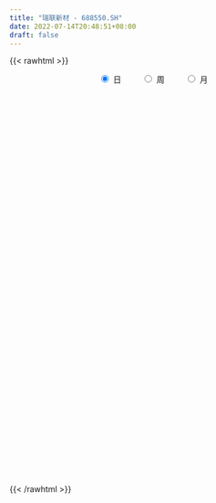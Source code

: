 ```yaml
---
title: "瑞联新材 - 688550.SH"
date: 2022-07-14T20:48:51+08:00
draft: false
---
```

{{< rawhtml >}}
    <div style="text-align: center">
        <label style="padding: 1rem;"><input style="margin-right: .5rem" type="radio" name="period" value="D" checked onclick="period_change(this)">日</label>
        <label style="padding: 1rem;"><input style="margin-right: .5rem" type="radio" name="period" value="W" onclick="period_change(this)">周</label>
        <label style="padding: 1rem;"><input style="margin-right: .5rem" type="radio" name="period" value="M" onclick="period_change(this)">月</label>
    </div>
    <div id="chart" style="height: 700px;"></div> 
    <script type="text/javascript">
        const D_v = [108057.51,50255.78,24391.56,30708.98,19452.25,22071.36,15735.03,14818.69,9939.59,9098.5,10923.5,24779.65,9814.49,6242.25,11461.32,10990.11,6797.11,11215.39,9552.62,3614.33,6807.47,8240.42,12735.91,5585.38,5840.16,7114.27,3328.12,3470.79,1872.02,2681.51,2458.71,4445.39,2530.49,4091.75,7533.43,5231.47,7846.38,4502.93,4343.05,4107.37,2983.79,3007.06,6558.44,6768.43,5760.63,3840.18,3046.88,3653.72,5964.51,6150.55,6057.78,5654.6,4859.02,4065.28,4843.05,4746.22,2718.33,2398.55,2581.56,7589.91,5926.86,4091.08,3096.08,3687.72,4083.74,4073.56,5812.36,4477.65,3275.69,3692.15,4599.83,3217.95,2741.78,3726.73,5854.88,6590.4,3697.38,4318.69,3114.08,2268.03,3377.35,4060.25,5768.17,6240.23,5451.01,7294.29,3810.39,12209.72,5473.17,4358.57,3832.26,4944.88,2248.13,2257.33,3908.3,2875.55,3564.58,2769.3,5157.32,4887.97,4310.43,2839.7,2487.66,2655.43,2967.11,2883.84,2576.56,3347.99,5432.78,3712.74,3400.78,5990.83,2460.44,3184.02,2318.05,5524.7,3211.59,6640.47,2804.61,2266.36,2286.78,2897.58,2749.52,2181.57,1786.69,2318.08,1655.61,1894.64,3264.15,3416.44,4323.78,2950.63,3273.98,2371.4,1387.84,2358.15,3013.45,2059.93,1479.09,1763.88,5083.52,2000.85,2732.73,3333.01,2794.59,7012.29,2604.53,1652.84,2553.11,2127.23,3682.1,2506.21,1688.81,1537.99,2268.17,6766.6,3574.68,2000.48,2183.12,4610.14,2126.82,2018.26,1529.56,1257.18,902.28,1997.11,2531.81,2035.57,2271.4,6243.31,5123.53,2518.37,2124.14,3035.04,3554.55,4840.69,8118.2,16548.7,15066.43,9898.42,7662.78,4586.48,3040.56,4322.1,3158.7,4127.17,4955.09,2109.51,4696.21,3156.67,7656.66,5134.75,4736.64,5279.4,3580.62,2623.8,5355.87,3706.24,6127.33,6786.15,4760.18,5274.93,5267.89,5198.57,9112.77,6372.3,6110.25,4271.45,2906.28,4832.75,3315.14,2541.04,2774.08,2723.72,5287.74,4377.38,4272.68,7504.75,5696.56,6401.89,5195.42,4583.18,2908.68,7025.74,8112.11,5489.27,4764.49,3835.11,4452.73,8722.96,22164.69,27125.76,9712.57,5422.05,6793.2,3210.51,4554.67,6443.33,5426.23,6861.56,4642.0,4488.93,11336.38,9134.8,9783.42,7532.9,7570.03,14530.25,22867.23,17387.65,66468.75,60803.42,51103.44,28109.27,23102.14,11587.42,7258.79,11703.09,6936.22,10684.66,4096.05,5582.92,4085.83,4543.02,4437.46,6104.37,5374.59,4312.56,6681.41,5119.65,6296.18,6811.75,9069.07,6599.55,20160.61,10908.78,7301.66,6268.13,9251.57,6747.3,6549.96,3814.35,5635.45,4777.14,67521.48,36497.5,20363.32,51998.19,43452.4,35012.87,16304.22,23121.88,13806.32,14996.89,14019.43,14894.13,8709.71,10161.79,13528.16,25737.02,26742.13,14572.69,18514.42,12796.87,14725.03,12473.78,7499.91,10224.17,7772.22,7547.9,10646.05,9097.68,5591.95,6982.27,8136.81,3643.94,10830.41,18255.47,12972.86,13686.7,10396.82,12356.68,15995.51,11773.62,10015.99,10138.17,7529.16,13081.94,8800.98,14867.98,8140.89,9632.64,25933.73,33338.68,24831.99,17569.08,28192.44,17416.03,14099.93,14000.53,10415.47,9948.85,7254.26,9365.73,8820.6,6592.05,5572.52,5465.83,5351.28,4240.33,4175.04,3511.58,4522.78,4276.94,10126.88,11471.59,12402.13,14463.71,6876.3,6895.92,4834.11,4673.59,7690.04,6305.43,5259.11,10958.72,5007.34,5764.33,5878.25,5093.68,7440.77,9437.56,7655.57,46913.93,49929.31,28249.33,18602.56,35065.93,22542.88,19400.66,13415.15,9993.24,8771.17,10470.1,12100.61,5736.99,6379.67,6292.02,5499.05,5571.52,8431.23,6418.77,5513.11,15150.82,14600.5,10998.79,9303.33,9880.34,8256.7,4972.22,10332.95,8492.43,5567.33,9068.69,8573.38,11369.58,22884.19,22157.8,10273.1,7761.51,8245.91,6076.85,6323.65,9559.53,11534.8,9248.14,10880.66,8091.11,14883.81,10934.48,11752.96,17201.32,21799.6,16121.89,19395.4,16049.76,11921.42,18776.61,15046.76,12271.76,14087.32,15705.12,18933.14,18723.75,10838.59,13879.64,19484.09,14637.1,13995.87,13882.09,11498.6,9887.71,9027.96,7773.61,8063.24,5948.41,7954.86,9497.05,9665.28,6155.92,9493.76]
const D_histogram = [0.0,-0.7511339031,-1.2178566603,-2.0055696277,-2.7016343671,-3.4762987963,-3.702863702,-3.3275340767,-2.8799629727,-2.3631674033,-1.6300445466,-0.7488231763,-0.0783646028,0.4294912317,0.7395443799,1.1099815611,1.0732063716,1.238890945,1.1338673674,1.023549051,0.6944677011,0.8782856542,1.1300721763,1.2887081443,1.2896375873,1.0362073514,0.8384894262,0.5514037708,0.425037068,0.306144118,0.2204447311,0.0893410615,0.0474906469,0.2078959907,0.3828041599,0.3365900157,0.0028264676,-0.2524467121,-0.1995066015,-0.1324797926,0.023127541,0.1073446709,0.392321585,0.6149900091,0.6247098326,0.5717763663,0.5097626461,0.4549956112,0.4512769742,0.606994374,0.6597292451,0.5900417192,0.4791157026,0.379612131,0.2380120179,-0.0009505075,-0.1422664795,-0.2229435092,-0.2155653267,-0.0303613881,0.0786095106,0.0228646801,0.0065100283,-0.0934413275,-0.2275733582,-0.3781317718,-0.5806475188,-0.6665815154,-0.6466168344,-0.7028012917,-0.7140990693,-0.7492879355,-0.7129358728,-0.7590212032,-0.8928359905,-1.1689528282,-1.2203709165,-1.2722559154,-1.1643751923,-0.9810558548,-0.6238098391,-0.29228009,-0.1307899478,-0.1344607747,-0.2634885855,-0.0827318774,-0.0412889693,0.5993489407,0.9264702802,1.046121949,1.2070447979,1.3016002489,1.2483553351,1.1222014239,0.9186671463,0.6956297815,0.3983608056,0.1630522458,-0.0910183447,-0.2897155254,-0.38583165,-0.3332382751,-0.2781407337,-0.3188163136,-0.4281488819,-0.4972258921,-0.5452515619,-0.4876157831,-0.4122503376,-0.1877464228,0.1482497666,0.5348994337,0.756949362,0.9435143311,0.9823120696,1.1284359654,1.1963043802,0.9982410908,0.8324193876,0.6476527635,0.5255918406,0.40463833,0.2030052315,-0.0180291903,-0.0902625706,-0.1635172233,-0.1949085727,-0.1201134423,0.0794933288,0.2401092217,0.3902937385,0.5200721787,0.5154764939,0.448698108,0.3620153619,0.3138009662,0.2717265739,0.1865854817,0.1027396991,0.0493940271,0.1365499774,0.1894650373,0.2560034447,0.2957385102,0.3465492132,0.1085635742,-0.1124964533,-0.2121857223,-0.3468789857,-0.3731307092,-0.241756578,-0.1844855541,-0.1762426842,-0.1725948812,-0.1084455353,0.0198654857,-0.0008982703,-0.014453135,-0.0227460963,-0.1516988693,-0.2234524071,-0.3080525011,-0.3113282607,-0.3240151596,-0.2978012024,-0.2140770104,-0.1282018549,-0.1007094043,-0.0612439869,0.1190900465,0.3173661803,0.3575029646,0.3728215833,0.426453261,0.5130789203,0.6178649803,0.7335140964,1.2821977348,1.7272747001,1.6500134775,1.3088297316,1.0826082707,0.8618913425,0.5138316097,0.2491730644,0.1349721829,-0.1702543268,-0.4371482636,-0.6426925337,-0.7145812615,-0.4547929612,-0.2817719662,-0.2736711305,-0.1881359743,-0.2093694437,-0.2372208796,-0.0712994082,-0.0228419706,-0.0715567005,-0.0814574145,-0.0082515115,-0.0705696304,-0.2207856858,-0.1879730861,-0.0276934472,0.1677649895,0.2463706862,0.1481358013,0.0472572848,-0.1668840241,-0.3740398828,-0.5012877679,-0.6044611644,-0.5479127748,-0.3687187078,-0.404556398,-0.5551403219,-0.4347194451,-0.6111615665,-0.3829267516,-0.2108066182,-0.0421953027,0.0082603663,0.1715330302,0.3608293277,0.2985059218,0.1633836872,0.0742209965,-0.0741658642,0.1299040658,0.6542978818,0.1953839212,-0.2876212107,-0.540856161,-0.7963884107,-0.8913693832,-0.8187206509,-0.7929187138,-0.6269079893,-0.4575101927,-0.4272057165,-0.3200475886,0.009082425,-0.0402646079,0.1366084356,0.2861443455,0.4043111796,0.7541620154,1.1545025816,1.664979536,3.2350155952,3.6040782273,2.6644224293,1.8462255319,0.8314098329,0.0343928365,-0.504637513,-0.6840811652,-0.900316551,-1.2583274268,-1.4799865812,-1.6994693925,-1.6169440707,-1.3559774993,-1.2637058794,-1.2886984261,-1.2565835511,-1.1581382321,-1.1865652366,-1.1090765777,-1.0184286142,-0.9545103733,-1.0061620079,-0.9031642206,-0.3300517755,-0.0525290821,0.1312325296,0.1709894756,0.0899334706,0.0533465096,0.0470664221,0.1008473392,0.2919706332,0.4008633796,1.1944312322,1.2004872041,1.3723197192,2.1362527055,2.580552457,2.3224508721,1.8378273911,1.6351298161,1.339706403,0.9730702871,0.6815477145,0.2861839927,-0.0182603772,-0.1871758522,-0.1680510357,0.132963833,0.465667496,0.3785342741,-0.0803587507,-0.457654163,-0.9455027557,-1.2949493067,-1.4406516265,-1.3386013115,-1.3113922074,-1.2669882321,-1.0038394444,-0.8971664614,-0.6968345802,-0.6994305661,-0.8428038174,-0.8684183437,-0.5935401023,-0.2773926833,-0.2295642936,0.0278180067,0.1840942431,0.0941650887,0.2583845906,0.3193458529,0.2695436491,0.035527095,-0.0522378184,-0.3639798668,-0.409647078,-0.2520309315,-0.1201930575,0.013100992,0.4434242931,1.0069947371,1.0912805073,1.2026588393,1.1686379554,0.9073100811,0.495358409,-0.091367085,-0.5262902943,-0.9403470594,-1.1285760756,-1.2987527285,-1.3525596592,-1.2560491136,-1.1013423001,-1.1155082861,-1.0356769932,-0.8796090987,-0.646834394,-0.4730741873,-0.3405046302,-0.1544103412,-0.2868720795,-0.1365974428,-0.0598207344,0.2975759765,0.4630018621,0.6272886612,0.7036002265,0.66109252,0.561425349,0.3296831168,0.0648462894,-0.3365480604,-0.4864659442,-0.4244850121,-0.3545015778,-0.5038102898,-0.354651605,-0.0228774535,0.1635094052,1.2295044402,1.7874763601,1.6822752037,1.5013242022,1.8092833805,1.8277792084,1.3725300685,1.0590890972,0.7496305752,0.4622873557,0.4242622329,-0.1271924235,-0.4090230849,-0.6637820041,-0.8605398605,-0.9193233288,-1.0332309,-1.1988900912,-1.0237233997,-0.814090595,-0.5224276655,-0.2234428793,0.0777306325,-0.1794156776,-0.329084313,-0.1660285644,-0.1674059737,0.2902022989,0.669419392,0.8376986231,1.0595937335,1.2008533693,1.2846210838,1.5024479279,1.289126727,1.1188631866,0.7598772642,0.4394512139,0.2381233124,0.0940134378,-0.1147449356,-0.3419697471,-0.3217418636,-0.1033464776,-0.0846631925,0.09523746,0.1616835792,0.2265571834,0.3752345672,0.4510030621,0.3203587413,-0.0037421349,-0.4410338726,-0.4607500958,-0.0858281659,-0.095662667,-0.1193687632,-0.2600209099,-2.316718968,-3.6041676843,-4.40396043,-4.7350931517,-4.549046039,-3.9858948422,-3.3861464022,-2.797392437,-2.4333847496,-2.0265828022,-1.6211516593,-1.1288390028,-0.7674025533,-0.4841349761,-0.1902177332,0.0169047045,0.1121427155,0.1320056056,0.2385761644,0.5069584837]
const D_fast = [0.0,-0.9389173789,-1.7101043011,-2.9992096754,-4.3706830066,-6.014422135,-7.1667029662,-7.62325686,-7.8956764991,-7.9696727805,-7.6440610605,-6.9500454843,-6.2991780615,-5.683949419,-5.1890101758,-4.5410776044,-4.3095512011,-3.8341438913,-3.6557006271,-3.5101316807,-3.6655961053,-3.2622067388,-2.7279021725,-2.2470891685,-1.9237503287,-1.9181287268,-1.9062242953,-2.0554590081,-2.0755664439,-2.1179233644,-2.1485115685,-2.2572799727,-2.2872577256,-2.0748783841,-1.8042691749,-1.7663358152,-2.0993927464,-2.4177776042,-2.414714144,-2.3808072832,-2.2194180643,-2.1083647667,-1.7253074564,-1.34889153,-1.1829942483,-1.0929836231,-1.0275566817,-0.9685748139,-0.8594742073,-0.552008214,-0.3343410317,-0.2565181277,-0.2476652187,-0.2522657575,-0.3343628662,-0.5735630184,-0.7504456103,-0.8868585173,-0.9333716665,-0.7557580749,-0.6271347985,-0.677163459,-0.6918906037,-0.8152022914,-1.0062276616,-1.2513190182,-1.5989966449,-1.8515760204,-1.9932655479,-2.2251503282,-2.4149728731,-2.6374837231,-2.7793656287,-3.0152062598,-3.3722300448,-3.9405850895,-4.2970959069,-4.6670448847,-4.8502579597,-4.9122025859,-4.7109090299,-4.4524493034,-4.3236566481,-4.3609426686,-4.5558426258,-4.3957688871,-4.3646482213,-3.5741730761,-3.0154341666,-2.6342520105,-2.1715679622,-1.7516124489,-1.4927685289,-1.3383720841,-1.3122395751,-1.3613694946,-1.5590482691,-1.7535937675,-2.0304189441,-2.3015450061,-2.4941190433,-2.5248352372,-2.5392728792,-2.6596525375,-2.8760223263,-3.0694058095,-3.2537443698,-3.3180125367,-3.3457096757,-3.1681423665,-2.7950837356,-2.27470921,-1.8634219412,-1.4409783894,-1.1566026335,-0.7283697463,-0.3614252364,-0.3099282531,-0.2676451094,-0.2904985426,-0.2811615054,-0.3009554335,-0.4518372241,-0.6773789435,-0.7721779665,-0.886311925,-0.9664304176,-0.9216636478,-0.7021835444,-0.4815403461,-0.2337823947,0.0260140902,0.1502875289,0.19568367,0.1995047644,0.2297406102,0.2555978614,0.2171031396,0.1589422818,0.1179451166,0.2392385613,0.3395198805,0.4700591491,0.5837288421,0.7211768484,0.510332103,0.2611479622,0.1084122626,-0.1130007472,-0.2325351481,-0.1616001614,-0.150450526,-0.1862683271,-0.2257692445,-0.1887312823,-0.05545389,-0.0764422135,-0.0936103619,-0.1075898473,-0.2744673376,-0.4020839772,-0.5636971964,-0.6448050213,-0.73849571,-0.7867320535,-0.756527114,-0.7027024222,-0.7003873227,-0.676232902,-0.4661263571,-0.1885086781,-0.0589961527,0.0495278618,0.2097728548,0.4246682441,0.6839205492,0.9829481894,1.8521812615,2.7290769019,3.0643190486,3.0503427356,3.0947733424,3.0895292499,2.8699274195,2.6675621402,2.5871043044,2.2393142131,1.8631332103,1.4969158069,1.2463817637,1.3924718237,1.4950498271,1.4347328802,1.4732340428,1.3996582125,1.3125015567,1.4605981761,1.5033451209,1.4367412159,1.4064761483,1.4776191734,1.3976586469,1.1922461701,1.1780654983,1.3314217754,1.5688214594,1.7090198277,1.6478188932,1.5587546978,1.3028923829,1.0022265535,0.7496567265,0.4953680389,0.4149382347,0.5019526248,0.364975835,0.0756068307,0.0873478463,-0.2418846668,-0.1093815399,0.010036939,0.1680994288,0.2206201895,0.4267761109,0.7062797404,0.7185828148,0.6243065021,0.5536990605,0.3867707337,0.6233166802,1.3112849666,0.9012169864,0.3463065518,-0.0421424388,-0.4967717911,-0.8145951094,-0.9466265399,-1.1190542813,-1.1097705541,-1.0547503057,-1.1312472585,-1.1041010278,-0.7727004079,-0.8321135929,-0.6210884404,-0.4000164441,-0.1807718152,0.3576195244,1.0465857361,1.9733075745,4.3520975325,5.6221797214,5.3486295308,4.9919890163,4.1850257755,3.3966069883,2.7314172605,2.3809533169,1.9396387935,1.2670460609,0.6753902612,0.0310401018,-0.2906705941,-0.3686983975,-0.5923532475,-0.9395204006,-1.2215514135,-1.4126406525,-1.7377089662,-1.9374894517,-2.1014486417,-2.2761579941,-2.5793501306,-2.7021433985,-2.2115438973,-1.9471534745,-1.7305837304,-1.6480794154,-1.7066520528,-1.7299023863,-1.7244158683,-1.6454231164,-1.3813071641,-1.1721985729,-0.0800229122,0.2261548608,0.7410673056,2.0390634683,3.128501334,3.4510124672,3.425845834,3.631930713,3.6714339007,3.5480653565,3.4269297125,3.103111989,2.7941025248,2.5783930867,2.5555051443,2.8897609712,3.3388815082,3.3463818549,2.8673991423,2.3756901893,1.6514659077,0.97828203,0.4724168035,0.2398167907,-0.0608221571,-0.3331652397,-0.3209763132,-0.4385949455,-0.4124717093,-0.5899253367,-0.9439995424,-1.1867186546,-1.0602254388,-0.8134261906,-0.8229888743,-0.5586520724,-0.3563522752,-0.4227401574,-0.1939245078,-0.0531267823,-0.0355430739,-0.2606778542,-0.3615022222,-0.7642392373,-0.9123182179,-0.8177098043,-0.7159201947,-0.5793508972,-0.0381715228,0.7771476055,1.1342535025,1.5462965443,1.8044351493,1.7699347953,1.4818227254,0.8722554601,0.3057596772,-0.3433838527,-0.8137568878,-1.3086217228,-1.7005685683,-1.9180703011,-2.0386990627,-2.3317421202,-2.5108300756,-2.5746644557,-2.5035983495,-2.4481066896,-2.4006632901,-2.2531715864,-2.4573513446,-2.3412260685,-2.2794045438,-1.8476138388,-1.5664374877,-1.2453285232,-0.9931169013,-0.8703514778,-0.8296623115,-0.9789837646,-1.2276090196,-1.7131403845,-1.9846747543,-2.0288150753,-2.0474570354,-2.3227183199,-2.2622225363,-1.9361677482,-1.7089035382,-0.3355323932,0.6693086167,0.9846762613,1.1790563103,1.9393363338,2.4147769638,2.302660341,2.253991644,2.1319407658,1.9601693853,2.0282098206,1.4449570584,1.0608706257,0.6401662056,0.228273384,-0.0603409165,-0.4325562127,-0.8979379266,-0.9787020852,-0.9725919292,-0.811535916,-0.5684118497,-0.2478056798,-0.5498059093,-0.7817456229,-0.6601970154,-0.7034259181,-0.1732670708,0.3733048703,0.7510087572,1.237802301,1.6792752791,2.0841982646,2.6776370906,2.7865975715,2.8960498277,2.7270332214,2.5164699746,2.3746729011,2.254066386,2.0166217787,1.7039045304,1.643696948,1.8362557146,1.8337732016,2.0374832191,2.1443502331,2.2658631332,2.5083491588,2.6968684192,2.6463137837,2.3212773737,1.7737271679,1.6388234207,1.9922883092,1.9585381413,1.9049898543,1.6993324802,-0.9365453199,-3.1250359573,-5.0258188105,-6.5407248201,-7.4919392172,-7.9252617309,-8.1720498915,-8.2826440356,-8.5269825356,-8.6268262887,-8.6266830606,-8.4165801548,-8.2469943436,-8.0847605104,-7.8383977008,-7.627049087,-7.5037753971,-7.4509111057,-7.2846965058,-6.8895745656]
const D_slow = [0.0,-0.1877834758,-0.4922476408,-0.9936400478,-1.6690486395,-2.5381233386,-3.4638392641,-4.2957227833,-5.0157135265,-5.6065053773,-6.0140165139,-6.201222308,-6.2208134587,-6.1134406508,-5.9285545558,-5.6510591655,-5.3827575726,-5.0730348364,-4.7895679945,-4.5336807318,-4.3600638065,-4.1404923929,-3.8579743488,-3.5357973128,-3.2133879159,-2.9543360781,-2.7447137216,-2.6068627789,-2.5006035119,-2.4240674824,-2.3689562996,-2.3466210342,-2.3347483725,-2.2827743748,-2.1870733348,-2.1029258309,-2.102219214,-2.1653308921,-2.2152075424,-2.2483274906,-2.2425456053,-2.2157094376,-2.1176290414,-1.9638815391,-1.8077040809,-1.6647599894,-1.5373193278,-1.423570425,-1.3107511815,-1.159002588,-0.9940702767,-0.8465598469,-0.7267809213,-0.6318778885,-0.572374884,-0.5726125109,-0.6081791308,-0.6639150081,-0.7178063398,-0.7253966868,-0.7057443091,-0.7000281391,-0.698400632,-0.7217609639,-0.7786543034,-0.8731872464,-1.0183491261,-1.184994505,-1.3466487135,-1.5223490365,-1.7008738038,-1.8881957877,-2.0664297559,-2.2561850567,-2.4793940543,-2.7716322613,-3.0767249905,-3.3947889693,-3.6858827674,-3.9311467311,-4.0870991908,-4.1601692133,-4.1928667003,-4.2264818939,-4.2923540403,-4.3130370097,-4.323359252,-4.1735220168,-3.9419044468,-3.6803739595,-3.37861276,-3.0532126978,-2.741123864,-2.460573508,-2.2309067215,-2.0569992761,-1.9574090747,-1.9166460133,-1.9394005994,-2.0118294808,-2.1082873933,-2.1915969621,-2.2611321455,-2.3408362239,-2.4478734444,-2.5721799174,-2.7084928079,-2.8303967537,-2.9334593381,-2.9803959438,-2.9433335021,-2.8096086437,-2.6203713032,-2.3844927204,-2.138914703,-1.8568057117,-1.5577296166,-1.3081693439,-1.100064497,-0.9381513061,-0.806753346,-0.7055937635,-0.6548424556,-0.6593497532,-0.6819153958,-0.7227947017,-0.7715218449,-0.8015502054,-0.7816768732,-0.7216495678,-0.6240761332,-0.4940580885,-0.365188965,-0.253014438,-0.1625105975,-0.084060356,-0.0161287125,0.0305176579,0.0562025827,0.0685510895,0.1026885838,0.1500548432,0.2140557043,0.2879903319,0.3746276352,0.4017685287,0.3736444154,0.3205979849,0.2338782384,0.1405955611,0.0801564166,0.0340350281,-0.0100256429,-0.0531743632,-0.0802857471,-0.0753193756,-0.0755439432,-0.0791572269,-0.084843751,-0.1227684683,-0.1786315701,-0.2556446954,-0.3334767605,-0.4144805504,-0.488930851,-0.5424501036,-0.5745005674,-0.5996779184,-0.6149889151,-0.5852164035,-0.5058748584,-0.4164991173,-0.3232937215,-0.2166804062,-0.0884106762,0.0660555689,0.249434093,0.5699835267,1.0018022017,1.4143055711,1.741513004,2.0121650717,2.2276379073,2.3560958098,2.4183890759,2.4521321216,2.4095685399,2.300281474,2.1396083405,1.9609630252,1.8472647849,1.7768217933,1.7084040107,1.6613700171,1.6090276562,1.5497224363,1.5318975842,1.5261870916,1.5082979165,1.4879335628,1.4858706849,1.4682282773,1.4130318559,1.3660385844,1.3591152226,1.4010564699,1.4626491415,1.4996830918,1.511497413,1.469776407,1.3762664363,1.2509444943,1.0998292032,0.9628510095,0.8706713326,0.7695322331,0.6307471526,0.5220672913,0.3692768997,0.2735452118,0.2208435572,0.2102947315,0.2123598231,0.2552430807,0.3454504126,0.4200768931,0.4609228149,0.479478064,0.4609365979,0.4934126144,0.6569870848,0.7058330651,0.6339277625,0.4987137222,0.2996166195,0.0767742737,-0.127905889,-0.3261355674,-0.4828625648,-0.597240113,-0.7040415421,-0.7840534392,-0.781782833,-0.7918489849,-0.757696876,-0.6861607896,-0.5850829948,-0.3965424909,-0.1079168455,0.3083280385,1.1170819373,2.0181014941,2.6842071014,3.1457634844,3.3536159426,3.3622141518,3.2360547735,3.0650344822,2.8399553445,2.5253734877,2.1553768424,1.7305094943,1.3262734766,0.9872791018,0.6713526319,0.3491780254,0.0350321376,-0.2545024204,-0.5511437295,-0.828412874,-1.0830200275,-1.3216476208,-1.5731881228,-1.7989791779,-1.8814921218,-1.8946243924,-1.86181626,-1.8190688911,-1.7965855234,-1.783248896,-1.7714822905,-1.7462704556,-1.6732777973,-1.5730619525,-1.2744541444,-0.9743323434,-0.6312524136,-0.0971892372,0.547948877,1.1285615951,1.5880184428,1.9968008969,2.3317274976,2.5749950694,2.745381998,2.8169279962,2.8123629019,2.7655689389,2.72355618,2.7567971382,2.8732140122,2.9678475807,2.9477578931,2.8333443523,2.5969686634,2.2732313367,1.9130684301,1.5784181022,1.2505700504,0.9338229923,0.6828631312,0.4585715159,0.2843628708,0.1095052293,-0.101195725,-0.3183003109,-0.4666853365,-0.5360335073,-0.5934245807,-0.586470079,-0.5404465183,-0.5169052461,-0.4523090985,-0.3724726352,-0.3050867229,-0.2962049492,-0.3092644038,-0.4002593705,-0.50267114,-0.5656788728,-0.5957271372,-0.5924518892,-0.4815958159,-0.2298471317,0.0429729952,0.343637705,0.6357971939,0.8626247141,0.9864643164,0.9636225451,0.8320499716,0.5969632067,0.3148191878,-0.0098689943,-0.3480089091,-0.6620211875,-0.9373567626,-1.2162338341,-1.4751530824,-1.6950553571,-1.8567639555,-1.9750325024,-2.0601586599,-2.0987612452,-2.1704792651,-2.2046286258,-2.2195838094,-2.1451898153,-2.0294393497,-1.8726171844,-1.6967171278,-1.5314439978,-1.3910876605,-1.3086668813,-1.292455309,-1.3765923241,-1.4982088101,-1.6043300632,-1.6929554576,-1.8189080301,-1.9075709313,-1.9132902947,-1.8724129434,-1.5650368334,-1.1181677433,-0.6975989424,-0.3222678919,0.1300529533,0.5869977554,0.9301302725,1.1949025468,1.3823101906,1.4978820295,1.6039475877,1.5721494819,1.4698937106,1.3039482096,1.0888132445,0.8589824123,0.6006746873,0.3009521645,0.0450213146,-0.1585013342,-0.2891082505,-0.3449689704,-0.3255363123,-0.3703902317,-0.4526613099,-0.494168451,-0.5360199444,-0.4634693697,-0.2961145217,-0.0866898659,0.1782085675,0.4784219098,0.7995771807,1.1751891627,1.4974708445,1.7771866411,1.9671559572,2.0770187606,2.1365495887,2.1600529482,2.1313667143,2.0458742775,1.9654388116,1.9396021922,1.9184363941,1.9422457591,1.9826666539,2.0393059498,2.1331145916,2.2458653571,2.3259550424,2.3250195087,2.2147610405,2.0995735166,2.0781164751,2.0542008083,2.0243586175,1.9593533901,1.3801736481,0.479131727,-0.6218583805,-1.8056316684,-2.9428931782,-3.9393668887,-4.7859034893,-5.4852515985,-6.0935977859,-6.6002434865,-7.0055314013,-7.287741152,-7.4795917903,-7.6006255343,-7.6481799676,-7.6439537915,-7.6159181126,-7.5829167112,-7.5232726701,-7.3965330492]
const D_data = [['2020-09-02', 147.0, 127.19, 126.6, 148.0],['2020-09-03', 119.83, 115.42, 114.45, 123.94],['2020-09-04', 115.0, 114.84, 113.9, 119.28],['2020-09-07', 114.84, 106.01, 105.81, 114.84],['2020-09-08', 106.33, 101.05, 101.0, 107.65],['2020-09-09', 99.96, 93.29, 93.29, 99.96],['2020-09-10', 95.5, 94.13, 94.01, 98.0],['2020-09-11', 94.05, 98.7, 92.5, 99.94],['2020-09-14', 98.02, 98.68, 97.75, 100.8],['2020-09-15', 99.48, 99.3, 96.85, 101.0],['2020-09-16', 98.45, 102.97, 98.11, 103.23],['2020-09-17', 102.0, 107.38, 102.0, 112.5],['2020-09-18', 106.5, 107.73, 106.5, 111.11],['2020-09-21', 107.9, 108.15, 107.01, 109.89],['2020-09-22', 107.28, 107.5, 103.21, 111.49],['2020-09-23', 108.24, 110.02, 107.22, 112.0],['2020-09-24', 109.68, 105.91, 105.75, 109.88],['2020-09-25', 107.21, 108.98, 105.0, 110.58],['2020-09-28', 108.9, 106.0, 104.5, 109.79],['2020-09-29', 107.24, 105.55, 105.55, 108.0],['2020-09-30', 105.64, 101.67, 101.38, 106.8],['2020-10-09', 102.86, 107.73, 102.0, 109.85],['2020-10-12', 108.58, 110.0, 108.58, 114.18],['2020-10-13', 111.81, 110.39, 108.4, 112.2],['2020-10-14', 110.81, 109.4, 108.41, 111.47],['2020-10-15', 108.92, 106.02, 106.0, 110.2],['2020-10-16', 105.52, 105.84, 105.52, 106.79],['2020-10-19', 103.03, 103.58, 103.01, 105.5],['2020-10-20', 103.08, 104.5, 103.08, 105.09],['2020-10-21', 104.5, 103.87, 103.52, 105.88],['2020-10-22', 104.95, 103.6, 103.08, 104.95],['2020-10-23', 104.5, 102.23, 102.11, 104.58],['2020-10-26', 102.0, 102.6, 100.52, 102.8],['2020-10-27', 103.05, 105.23, 103.05, 105.98],['2020-10-28', 105.28, 106.24, 105.24, 109.5],['2020-10-29', 105.03, 103.8, 103.12, 105.34],['2020-10-30', 105.0, 99.0, 98.8, 105.02],['2020-11-02', 99.0, 97.98, 97.2, 100.12],['2020-11-03', 98.18, 100.8, 98.11, 100.89],['2020-11-04', 101.51, 100.85, 100.6, 103.48],['2020-11-05', 103.9, 102.2, 100.85, 103.9],['2020-11-06', 102.28, 101.69, 100.91, 103.2],['2020-11-09', 101.61, 105.1, 101.61, 105.33],['2020-11-10', 105.12, 105.81, 104.61, 106.5],['2020-11-11', 105.95, 104.0, 103.98, 107.62],['2020-11-12', 103.63, 103.33, 103.18, 104.85],['2020-11-13', 102.88, 103.11, 102.32, 104.32],['2020-11-16', 103.14, 103.06, 103.0, 104.14],['2020-11-17', 103.04, 103.71, 102.9, 106.45],['2020-11-18', 103.71, 106.37, 103.36, 106.48],['2020-11-19', 106.5, 106.0, 105.0, 107.77],['2020-11-20', 106.4, 104.79, 104.12, 106.49],['2020-11-23', 104.76, 104.1, 103.5, 105.0],['2020-11-24', 104.11, 103.92, 103.36, 104.38],['2020-11-25', 103.98, 102.9, 102.55, 104.0],['2020-11-26', 102.91, 100.66, 100.3, 103.5],['2020-11-27', 101.1, 100.71, 99.66, 101.41],['2020-11-30', 100.82, 100.63, 100.0, 101.85],['2020-12-01', 100.63, 101.26, 100.02, 101.49],['2020-12-02', 101.26, 103.81, 101.0, 105.0],['2020-12-03', 104.78, 103.57, 103.1, 105.75],['2020-12-04', 103.35, 101.59, 101.33, 103.98],['2020-12-07', 101.6, 101.8, 101.01, 102.0],['2020-12-08', 101.43, 100.3, 100.12, 102.5],['2020-12-09', 100.24, 99.0, 98.68, 101.2],['2020-12-10', 99.3, 97.66, 97.34, 99.3],['2020-12-11', 97.65, 95.53, 94.73, 98.65],['2020-12-14', 95.5, 95.55, 94.1, 95.55],['2020-12-15', 95.9, 95.99, 94.5, 96.4],['2020-12-16', 95.6, 94.19, 93.8, 96.39],['2020-12-17', 94.08, 93.77, 91.51, 94.1],['2020-12-18', 94.0, 92.5, 92.08, 94.0],['2020-12-21', 92.01, 92.53, 92.0, 93.18],['2020-12-22', 92.53, 90.57, 90.11, 92.53],['2020-12-23', 90.49, 87.98, 87.9, 91.35],['2020-12-24', 88.02, 83.88, 83.5, 88.02],['2020-12-25', 83.88, 84.43, 83.51, 86.1],['2020-12-28', 85.3, 82.68, 82.0, 85.3],['2020-12-29', 82.88, 83.35, 81.53, 84.18],['2020-12-30', 83.35, 83.68, 83.05, 84.35],['2020-12-31', 83.68, 86.11, 83.5, 86.18],['2021-01-04', 86.88, 86.7, 85.52, 86.88],['2021-01-05', 86.9, 85.14, 84.21, 86.92],['2021-01-06', 85.06, 82.79, 81.95, 85.16],['2021-01-07', 82.69, 80.09, 79.58, 82.69],['2021-01-08', 80.09, 83.36, 78.18, 83.99],['2021-01-11', 82.5, 81.55, 81.0, 83.0],['2021-01-12', 81.64, 90.53, 81.62, 91.22],['2021-01-13', 90.55, 89.26, 87.22, 90.87],['2021-01-14', 88.93, 88.12, 86.69, 89.98],['2021-01-15', 88.79, 89.8, 87.61, 90.96],['2021-01-18', 88.88, 90.21, 87.1, 90.26],['2021-01-19', 90.28, 89.08, 88.15, 90.29],['2021-01-20', 88.6, 88.26, 88.04, 89.21],['2021-01-21', 88.26, 86.88, 86.5, 88.92],['2021-01-22', 86.51, 85.82, 85.12, 87.87],['2021-01-25', 85.08, 83.63, 83.5, 86.27],['2021-01-26', 83.14, 82.91, 82.48, 84.51],['2021-01-27', 82.91, 81.1, 80.83, 83.58],['2021-01-28', 80.5, 80.13, 80.01, 82.2],['2021-01-29', 79.97, 80.05, 78.79, 81.55],['2021-02-01', 79.28, 81.2, 79.28, 81.5],['2021-02-02', 81.01, 80.96, 80.83, 82.28],['2021-02-03', 80.96, 79.23, 79.05, 81.0],['2021-02-04', 79.33, 77.32, 77.01, 79.78],['2021-02-05', 77.33, 76.61, 76.61, 77.96],['2021-02-08', 76.6, 75.76, 75.33, 76.92],['2021-02-09', 76.8, 76.3, 75.7, 76.8],['2021-02-10', 76.3, 76.11, 75.65, 77.83],['2021-02-18', 77.48, 78.13, 77.08, 79.39],['2021-02-19', 77.93, 80.61, 77.93, 80.8],['2021-02-22', 80.85, 83.07, 80.75, 86.19],['2021-02-23', 83.07, 82.79, 81.98, 83.68],['2021-02-24', 82.82, 83.78, 81.85, 84.2],['2021-02-25', 83.81, 82.99, 82.49, 84.78],['2021-02-26', 83.0, 85.4, 83.0, 85.46],['2021-03-01', 85.18, 85.69, 85.03, 86.18],['2021-03-02', 85.0, 82.68, 82.32, 85.08],['2021-03-03', 82.04, 82.66, 81.5, 82.9],['2021-03-04', 82.01, 81.92, 81.75, 83.19],['2021-03-05', 82.0, 82.22, 81.65, 82.42],['2021-03-08', 82.2, 81.84, 81.84, 83.59],['2021-03-09', 81.6, 80.1, 78.09, 81.91],['2021-03-10', 80.7, 78.69, 78.36, 80.78],['2021-03-11', 79.2, 79.62, 78.4, 79.92],['2021-03-12', 79.62, 79.01, 78.5, 80.39],['2021-03-15', 78.9, 79.0, 78.52, 80.3],['2021-03-16', 79.06, 80.21, 79.06, 80.5],['2021-03-17', 79.8, 82.39, 79.78, 82.87],['2021-03-18', 82.15, 82.9, 82.15, 83.86],['2021-03-19', 82.5, 83.77, 82.11, 84.36],['2021-03-22', 83.98, 84.56, 83.22, 84.7],['2021-03-23', 84.56, 83.57, 83.4, 85.4],['2021-03-24', 83.05, 82.94, 82.18, 83.72],['2021-03-25', 82.53, 82.57, 82.4, 83.49],['2021-03-26', 82.6, 82.94, 81.88, 83.39],['2021-03-29', 83.1, 83.0, 82.12, 83.77],['2021-03-30', 83.03, 82.3, 81.93, 83.3],['2021-03-31', 81.98, 81.98, 81.61, 82.5],['2021-04-01', 82.23, 82.06, 81.71, 82.5],['2021-04-02', 81.31, 84.0, 81.31, 85.36],['2021-04-06', 85.0, 84.1, 83.5, 85.05],['2021-04-07', 84.17, 84.8, 83.46, 84.8],['2021-04-08', 85.2, 85.01, 84.2, 85.86],['2021-04-09', 84.61, 85.7, 84.35, 85.83],['2021-04-12', 85.95, 81.81, 81.58, 86.05],['2021-04-13', 81.98, 80.83, 80.74, 82.0],['2021-04-14', 80.98, 81.4, 80.0, 81.53],['2021-04-15', 81.41, 80.14, 79.94, 81.41],['2021-04-16', 80.4, 80.8, 79.93, 81.3],['2021-04-19', 81.11, 82.83, 80.85, 82.9],['2021-04-20', 82.79, 82.25, 82.13, 83.67],['2021-04-21', 82.3, 81.67, 81.25, 82.34],['2021-04-22', 81.7, 81.5, 81.39, 81.94],['2021-04-23', 81.01, 82.32, 80.81, 82.39],['2021-04-26', 85.0, 83.6, 83.57, 85.43],['2021-04-27', 83.04, 82.02, 81.22, 84.13],['2021-04-28', 81.79, 82.0, 81.36, 82.95],['2021-04-29', 82.0, 81.98, 81.63, 82.38],['2021-04-30', 81.98, 80.01, 79.8, 82.08],['2021-05-06', 81.1, 80.01, 79.5, 81.1],['2021-05-07', 80.01, 79.18, 79.12, 80.25],['2021-05-10', 79.18, 79.67, 78.9, 80.1],['2021-05-11', 79.76, 79.2, 78.63, 79.76],['2021-05-12', 79.9, 79.41, 78.89, 79.9],['2021-05-13', 79.08, 80.15, 78.66, 80.5],['2021-05-14', 80.1, 80.42, 79.06, 80.84],['2021-05-17', 80.41, 79.82, 79.58, 80.8],['2021-05-18', 79.5, 80.0, 79.2, 80.24],['2021-05-19', 80.08, 82.3, 79.88, 83.3],['2021-05-20', 82.3, 83.65, 81.11, 83.85],['2021-05-21', 83.88, 82.52, 82.4, 83.94],['2021-05-24', 82.55, 82.6, 82.01, 83.21],['2021-05-25', 82.5, 83.55, 82.15, 83.73],['2021-05-26', 83.48, 84.7, 83.42, 85.0],['2021-05-27', 84.67, 85.9, 84.5, 85.98],['2021-05-28', 86.1, 87.2, 85.04, 89.55],['2021-05-31', 87.4, 95.3, 87.4, 96.26],['2021-06-01', 95.3, 98.02, 93.48, 98.88],['2021-06-02', 97.8, 94.0, 93.0, 98.3],['2021-06-03', 94.5, 90.97, 90.9, 94.88],['2021-06-04', 91.01, 92.1, 90.5, 93.06],['2021-06-07', 92.35, 92.04, 91.68, 93.85],['2021-06-08', 92.08, 89.78, 89.52, 92.8],['2021-06-09', 90.53, 89.81, 89.34, 91.78],['2021-06-10', 89.71, 91.17, 89.07, 91.37],['2021-06-11', 91.07, 87.97, 87.78, 91.35],['2021-06-15', 87.0, 86.99, 86.09, 87.5],['2021-06-16', 91.0, 86.36, 85.41, 91.0],['2021-06-17', 85.85, 87.03, 85.2, 87.66],['2021-06-18', 87.62, 91.5, 87.18, 93.44],['2021-06-21', 91.17, 91.55, 90.3, 93.3],['2021-06-22', 92.39, 90.0, 89.79, 92.39],['2021-06-23', 89.57, 91.28, 89.57, 92.3],['2021-06-24', 91.28, 90.19, 90.18, 91.94],['2021-06-25', 89.8, 90.02, 89.8, 90.75],['2021-06-28', 90.36, 92.92, 90.1, 93.98],['2021-06-29', 93.0, 92.21, 91.48, 93.86],['2021-06-30', 91.8, 91.17, 90.9, 92.74],['2021-07-01', 91.69, 91.65, 90.41, 94.1],['2021-07-02', 90.88, 93.04, 90.5, 93.38],['2021-07-05', 93.35, 91.55, 90.68, 93.43],['2021-07-06', 91.9, 89.96, 88.88, 91.9],['2021-07-07', 89.5, 91.97, 88.52, 92.96],['2021-07-08', 92.21, 94.2, 91.72, 96.28],['2021-07-09', 94.32, 95.86, 92.89, 96.9],['2021-07-12', 96.35, 95.51, 94.51, 97.37],['2021-07-13', 95.54, 93.61, 93.5, 95.55],['2021-07-14', 93.93, 93.33, 92.87, 94.64],['2021-07-15', 93.33, 91.22, 90.4, 93.33],['2021-07-16', 91.79, 90.15, 89.88, 91.8],['2021-07-19', 90.15, 90.08, 89.1, 90.42],['2021-07-20', 90.08, 89.48, 88.55, 90.08],['2021-07-21', 89.34, 91.04, 89.34, 91.23],['2021-07-22', 91.04, 92.98, 89.88, 93.35],['2021-07-23', 93.1, 90.48, 90.0, 93.85],['2021-07-26', 90.48, 88.25, 87.2, 91.25],['2021-07-27', 88.24, 91.25, 88.24, 93.39],['2021-07-28', 90.39, 87.02, 85.05, 90.45],['2021-07-29', 87.97, 91.88, 87.43, 92.38],['2021-07-30', 91.14, 92.06, 90.3, 92.2],['2021-08-02', 92.11, 92.87, 92.06, 94.9],['2021-08-03', 93.28, 92.0, 91.62, 93.28],['2021-08-04', 91.58, 94.1, 89.41, 94.59],['2021-08-05', 93.1, 95.64, 93.1, 96.49],['2021-08-06', 95.15, 93.15, 92.55, 95.63],['2021-08-09', 93.35, 91.95, 91.0, 93.35],['2021-08-10', 91.5, 92.08, 91.2, 92.85],['2021-08-11', 92.0, 90.76, 90.33, 92.0],['2021-08-12', 90.5, 95.42, 90.33, 96.4],['2021-08-13', 95.95, 101.81, 95.94, 103.0],['2021-08-16', 98.89, 90.1, 88.83, 98.89],['2021-08-17', 89.99, 87.3, 87.01, 89.99],['2021-08-18', 86.99, 87.93, 86.99, 88.73],['2021-08-19', 87.22, 86.04, 86.02, 87.9],['2021-08-20', 86.11, 86.45, 85.42, 86.75],['2021-08-23', 86.01, 87.8, 86.01, 88.58],['2021-08-24', 87.5, 86.8, 86.4, 88.5],['2021-08-25', 86.8, 88.45, 86.11, 88.85],['2021-08-26', 87.87, 88.89, 87.61, 90.18],['2021-08-27', 89.0, 87.24, 87.1, 89.51],['2021-08-30', 86.98, 88.17, 86.98, 88.6],['2021-08-31', 88.2, 91.9, 88.2, 94.0],['2021-09-01', 91.88, 87.79, 86.54, 91.88],['2021-09-02', 87.27, 90.9, 87.0, 91.76],['2021-09-03', 90.8, 91.51, 89.57, 92.43],['2021-09-06', 90.7, 92.03, 88.95, 92.8],['2021-09-07', 91.03, 96.6, 90.18, 97.83],['2021-09-08', 97.96, 100.0, 97.9, 106.56],['2021-09-09', 98.66, 105.0, 97.43, 106.16],['2021-09-10', 112.04, 126.0, 106.0, 126.0],['2021-09-13', 120.0, 119.18, 116.51, 138.6],['2021-09-14', 118.82, 104.08, 103.61, 120.0],['2021-09-15', 102.0, 103.06, 99.0, 104.76],['2021-09-16', 100.1, 97.16, 96.83, 102.52],['2021-09-17', 97.5, 95.8, 94.85, 98.08],['2021-09-22', 94.73, 95.69, 94.5, 97.69],['2021-09-23', 95.49, 98.22, 95.49, 99.83],['2021-09-24', 98.3, 96.47, 96.16, 99.17],['2021-09-27', 96.01, 92.65, 92.0, 97.29],['2021-09-28', 92.95, 92.02, 91.86, 93.9],['2021-09-29', 92.1, 89.85, 89.3, 93.1],['2021-09-30', 91.0, 92.15, 90.9, 93.17],['2021-10-08', 92.29, 94.29, 92.29, 95.48],['2021-10-11', 94.29, 92.2, 91.61, 94.44],['2021-10-12', 92.2, 89.96, 89.89, 92.94],['2021-10-13', 89.94, 89.7, 89.1, 90.7],['2021-10-14', 90.49, 89.9, 89.1, 90.49],['2021-10-15', 89.93, 87.5, 87.35, 89.93],['2021-10-18', 87.74, 87.94, 87.16, 89.6],['2021-10-19', 88.38, 87.57, 86.88, 88.56],['2021-10-20', 88.0, 86.69, 86.1, 88.0],['2021-10-21', 86.88, 84.28, 83.66, 87.53],['2021-10-22', 84.61, 85.35, 84.61, 87.65],['2021-10-25', 89.65, 92.32, 89.28, 95.0],['2021-10-26', 93.99, 90.5, 90.35, 94.56],['2021-10-27', 90.49, 90.34, 89.4, 92.08],['2021-10-28', 90.01, 89.0, 88.64, 91.87],['2021-10-29', 89.26, 87.22, 86.76, 89.44],['2021-11-01', 87.23, 87.26, 86.43, 88.48],['2021-11-02', 87.8, 87.31, 86.9, 89.54],['2021-11-03', 87.19, 88.0, 87.19, 88.35],['2021-11-04', 87.9, 90.3, 87.9, 90.7],['2021-11-05', 90.3, 90.13, 89.5, 91.97],['2021-11-08', 108.16, 101.6, 100.31, 108.16],['2021-11-09', 98.07, 94.7, 93.01, 99.89],['2021-11-10', 95.0, 98.18, 94.01, 98.19],['2021-11-11', 96.0, 109.5, 95.13, 113.0],['2021-11-12', 109.85, 110.7, 108.96, 117.16],['2021-11-15', 115.0, 104.49, 103.39, 117.95],['2021-11-16', 104.98, 101.5, 101.0, 105.11],['2021-11-17', 107.0, 104.82, 102.3, 108.1],['2021-11-18', 103.8, 103.81, 102.5, 105.55],['2021-11-19', 103.55, 102.4, 101.74, 104.52],['2021-11-22', 101.9, 102.6, 100.5, 104.19],['2021-11-23', 102.53, 100.22, 99.68, 103.82],['2021-11-24', 100.75, 99.97, 99.16, 101.5],['2021-11-25', 99.6, 100.7, 98.6, 100.98],['2021-11-26', 100.01, 102.9, 99.1, 103.58],['2021-11-29', 105.13, 107.68, 102.46, 108.3],['2021-11-30', 106.49, 110.44, 106.49, 112.69],['2021-12-01', 110.21, 106.6, 105.67, 111.69],['2021-12-02', 104.87, 101.0, 100.77, 106.08],['2021-12-03', 102.0, 99.95, 98.9, 102.55],['2021-12-06', 99.95, 96.04, 95.72, 100.8],['2021-12-07', 96.22, 94.95, 94.33, 96.9],['2021-12-08', 95.87, 95.36, 94.72, 96.21],['2021-12-09', 95.4, 97.48, 95.36, 98.02],['2021-12-10', 98.5, 96.03, 95.88, 98.88],['2021-12-13', 95.89, 95.56, 94.8, 96.85],['2021-12-14', 95.56, 98.34, 95.1, 98.88],['2021-12-15', 98.9, 96.7, 96.5, 100.5],['2021-12-16', 96.65, 98.12, 96.2, 98.39],['2021-12-17', 97.02, 95.58, 95.41, 98.41],['2021-12-20', 94.8, 92.8, 92.4, 95.2],['2021-12-21', 92.72, 93.1, 92.6, 93.87],['2021-12-22', 93.38, 96.9, 92.6, 98.79],['2021-12-23', 98.21, 98.6, 98.02, 103.47],['2021-12-24', 98.5, 95.94, 94.22, 98.6],['2021-12-27', 95.48, 99.23, 94.7, 101.5],['2021-12-28', 100.6, 99.09, 97.44, 100.79],['2021-12-29', 99.99, 96.22, 96.0, 101.18],['2021-12-30', 97.79, 99.68, 97.53, 102.37],['2021-12-31', 99.95, 99.17, 97.91, 101.35],['2022-01-04', 99.96, 98.0, 97.01, 100.62],['2022-01-05', 98.45, 95.0, 94.6, 98.45],['2022-01-06', 95.3, 95.91, 94.25, 96.6],['2022-01-07', 95.38, 91.8, 91.5, 95.93],['2022-01-10', 91.8, 93.79, 91.41, 94.88],['2022-01-11', 93.85, 96.3, 93.2, 98.74],['2022-01-12', 96.3, 96.53, 95.1, 97.29],['2022-01-13', 95.91, 97.14, 95.4, 97.85],['2022-01-14', 96.94, 102.5, 96.18, 103.51],['2022-01-17', 103.74, 107.4, 101.0, 107.55],['2022-01-18', 106.0, 103.98, 102.6, 107.64],['2022-01-19', 103.01, 105.8, 102.41, 107.5],['2022-01-20', 106.76, 105.21, 104.9, 111.68],['2022-01-21', 104.15, 102.5, 101.65, 106.84],['2022-01-24', 102.47, 99.48, 99.0, 103.34],['2022-01-25', 99.7, 94.88, 94.5, 100.37],['2022-01-26', 95.63, 93.89, 92.91, 96.56],['2022-01-27', 94.0, 91.36, 91.35, 94.63],['2022-01-28', 92.09, 91.79, 90.42, 92.95],['2022-02-07', 92.12, 90.09, 89.95, 92.95],['2022-02-08', 90.21, 89.85, 88.11, 91.5],['2022-02-09', 89.98, 90.73, 88.88, 91.25],['2022-02-10', 91.48, 91.08, 89.5, 91.5],['2022-02-11', 90.25, 88.3, 88.3, 91.21],['2022-02-14', 90.0, 88.6, 88.44, 91.4],['2022-02-15', 88.96, 89.2, 87.15, 89.7],['2022-02-16', 89.94, 90.35, 89.34, 90.88],['2022-02-17', 89.46, 89.99, 89.33, 90.95],['2022-02-18', 89.02, 89.69, 88.61, 90.04],['2022-02-21', 89.8, 90.73, 89.69, 91.63],['2022-02-22', 90.02, 86.4, 86.12, 90.2],['2022-02-23', 86.11, 89.51, 85.62, 89.99],['2022-02-24', 90.99, 88.81, 87.72, 92.75],['2022-02-25', 90.05, 93.29, 90.05, 95.45],['2022-02-28', 93.0, 92.31, 91.78, 94.25],['2022-03-01', 92.43, 93.35, 91.89, 93.83],['2022-03-02', 93.55, 93.18, 91.96, 94.33],['2022-03-03', 93.19, 92.1, 92.01, 93.8],['2022-03-04', 91.5, 91.28, 90.6, 92.47],['2022-03-07', 90.5, 88.89, 88.76, 91.28],['2022-03-08', 89.47, 87.1, 87.03, 89.57],['2022-03-09', 87.1, 83.28, 80.17, 87.67],['2022-03-10', 85.0, 84.4, 84.4, 86.38],['2022-03-11', 83.95, 86.23, 82.16, 86.5],['2022-03-14', 85.6, 86.14, 84.31, 87.85],['2022-03-15', 85.13, 82.58, 82.48, 86.98],['2022-03-16', 83.61, 85.71, 80.98, 86.3],['2022-03-17', 85.72, 88.88, 85.72, 89.48],['2022-03-18', 88.0, 88.25, 87.38, 89.28],['2022-03-21', 88.41, 102.99, 88.41, 103.68],['2022-03-22', 104.03, 102.05, 100.3, 109.35],['2022-03-23', 100.16, 96.23, 95.9, 103.0],['2022-03-24', 95.3, 95.71, 93.3, 97.2],['2022-03-25', 95.47, 103.5, 95.47, 103.88],['2022-03-28', 102.07, 102.27, 99.58, 103.89],['2022-03-29', 103.5, 96.54, 96.4, 103.6],['2022-03-30', 97.38, 97.36, 96.3, 100.45],['2022-03-31', 96.3, 96.63, 96.3, 99.33],['2022-04-01', 96.31, 95.98, 94.38, 97.66],['2022-04-06', 95.87, 98.8, 93.74, 99.15],['2022-04-07', 98.36, 91.11, 91.08, 98.36],['2022-04-08', 91.12, 92.23, 90.11, 92.97],['2022-04-11', 91.23, 90.88, 88.5, 91.8],['2022-04-12', 90.97, 89.94, 88.66, 92.0],['2022-04-13', 90.25, 90.4, 88.56, 91.65],['2022-04-14', 90.01, 88.56, 88.52, 90.63],['2022-04-15', 88.04, 86.32, 86.13, 89.08],['2022-04-18', 86.5, 89.75, 85.52, 90.4],['2022-04-19', 89.99, 90.48, 89.01, 90.77],['2022-04-20', 94.88, 92.3, 91.4, 95.5],['2022-04-21', 93.19, 93.65, 93.19, 96.3],['2022-04-22', 94.01, 95.2, 93.38, 96.28],['2022-04-25', 94.0, 88.23, 88.2, 94.0],['2022-04-26', 88.23, 88.21, 87.15, 93.4],['2022-04-27', 88.21, 91.9, 86.11, 92.8],['2022-04-28', 91.0, 90.07, 88.35, 91.8],['2022-04-29', 91.68, 97.04, 90.9, 97.79],['2022-05-05', 96.2, 98.66, 94.6, 99.28],['2022-05-06', 96.5, 98.08, 96.02, 98.35],['2022-05-09', 97.98, 100.58, 96.54, 101.55],['2022-05-10', 100.0, 101.51, 98.33, 102.3],['2022-05-11', 101.4, 102.49, 100.27, 104.6],['2022-05-12', 102.4, 106.25, 101.81, 108.85],['2022-05-13', 104.2, 102.17, 98.01, 105.0],['2022-05-16', 101.01, 102.87, 101.01, 104.67],['2022-05-17', 102.87, 100.09, 99.4, 102.87],['2022-05-18', 100.21, 99.5, 98.3, 101.66],['2022-05-19', 98.53, 100.15, 98.16, 100.79],['2022-05-20', 100.23, 100.37, 99.25, 101.2],['2022-05-23', 99.43, 98.9, 98.17, 100.94],['2022-05-24', 98.35, 97.6, 97.0, 100.9],['2022-05-25', 97.6, 100.16, 97.15, 100.63],['2022-05-26', 100.19, 103.4, 100.19, 104.99],['2022-05-27', 103.4, 101.74, 100.58, 103.4],['2022-05-30', 102.0, 104.58, 101.58, 104.58],['2022-05-31', 104.3, 104.21, 101.5, 105.5],['2022-06-01', 103.0, 104.99, 102.83, 106.74],['2022-06-02', 103.92, 107.16, 103.65, 108.18],['2022-06-06', 108.0, 107.5, 107.0, 111.79],['2022-06-07', 107.4, 105.4, 104.06, 108.8],['2022-06-08', 105.67, 102.2, 101.7, 106.94],['2022-06-09', 102.2, 98.86, 98.5, 102.79],['2022-06-10', 98.24, 102.8, 98.24, 103.21],['2022-06-13', 103.0, 108.79, 101.9, 108.99],['2022-06-14', 107.5, 105.18, 102.73, 107.82],['2022-06-15', 105.85, 105.12, 104.11, 108.18],['2022-06-16', 105.88, 103.34, 102.5, 105.95],['2022-06-17', 72.75, 72.56, 71.88, 74.38],['2022-06-20', 71.7, 70.88, 70.1, 72.23],['2022-06-21', 70.81, 68.1, 67.57, 70.88],['2022-06-22', 68.08, 67.06, 66.89, 68.8],['2022-06-23', 67.17, 69.08, 66.42, 69.15],['2022-06-24', 69.08, 71.92, 68.5, 72.75],['2022-06-27', 72.31, 71.95, 70.88, 73.0],['2022-06-28', 71.8, 71.82, 70.48, 72.32],['2022-06-29', 72.0, 68.66, 68.4, 72.01],['2022-06-30', 68.3, 68.59, 67.8, 69.21],['2022-07-01', 68.52, 68.34, 67.82, 69.25],['2022-07-04', 68.13, 69.74, 67.13, 69.74],['2022-07-05', 69.84, 68.6, 67.7, 70.15],['2022-07-06', 67.91, 67.79, 67.54, 68.87],['2022-07-07', 67.79, 68.13, 67.3, 68.73],['2022-07-08', 68.2, 67.24, 66.87, 68.88],['2022-07-11', 66.88, 65.62, 65.51, 67.5],['2022-07-12', 66.08, 64.0, 63.88, 66.08],['2022-07-13', 64.19, 64.5, 63.49, 65.3],['2022-07-14', 64.45, 66.78, 64.06, 67.17]]
const W_v = [182704.85,102786.31,64555.73,46706.18,19974.42,8240.42,34603.84,14928.42,27233.52,18944.2,25974.56,27481.16,21231.9,22587.96,20753.46,19263.27,22611.17,13078.15,28813.95,29684.11,16234.19,20689.6,13833.74,11357.33,7113.52,19478.04,17209.81,11933.44,14554.62,12342.0,13399.87,10861.18,15950.0,11683.28,19135.02,4145.08,8217.94,18192.18,21672.62,53762.81,19603.62,17619.05,21355.21,26735.77,31226.46,21435.87,17703.96,29071.3,28118.98,43939.98,52264.09,27927.79,42276.43,128823.91,174705.69,25898.1,24449.46,4543.02,26910.39,33896.2,53890.75,27524.2,219832.89,103242.18,61313.22,98363.13,52695.11,39865.85,53839.49,64209.33,40765.26,67376.22,121348.22,55719.04,35816.73,21801.01,52741.25,30969.96,33294.93,35505.83,178761.06,74123.1,28307.7,32173.49,52681.99,42745.54,14059.76,74053.64,38681.02,49314.24,54772.57,85288.07,75887.57,81859.21,63901.37,38768.08,34812.01]
const W_histogram = [0.0,-1.030017094,-1.0429955341,-0.9119577247,-1.2417232048,-0.9869521045,-0.884261286,-0.9900256355,-1.1943941231,-1.0693296047,-0.8229501636,-0.4949802342,-0.4995252765,-0.3945718709,-0.6684840682,-0.9706118238,-1.5940153134,-1.7602530625,-1.9099340025,-1.4505534767,-1.2951804621,-1.449780016,-1.6385605081,-1.6475102221,-1.2204330015,-0.5211619028,-0.1953808485,-0.1222433168,0.297613557,0.5553587441,0.8173336476,1.1072069342,0.9756506204,0.9943324935,0.8595134795,0.7280416563,0.7360029674,0.884146612,1.2750223166,1.8086812757,1.8234628735,1.9969345817,1.9364985897,2.0153877525,2.1601107137,1.789222406,1.4959822116,1.3431449195,1.2519894758,1.6845197165,0.8858724026,0.3860494496,0.3209309471,2.4595287263,1.7332939123,1.2156087136,0.5345555264,0.1978521306,-0.4757116217,-1.0279053914,-1.2161900845,-1.0973711102,0.3372268799,0.6781411065,0.875734072,0.7509709827,0.3670869018,0.0615252694,-0.1273752447,-0.0498053438,-0.4856370116,-0.06611977,0.1848235076,-0.3669554005,-0.9313399629,-1.1604866222,-1.0238183911,-1.0207124531,-1.2931628791,-1.2699061311,-0.2153229473,-0.0222447671,-0.1386194176,-0.5803827678,-0.2577494288,0.0783910832,0.3541437883,0.7714278827,0.8779021083,0.9842862525,1.3412552536,1.2093793395,-0.8763395034,-2.1863522097,-3.1241350994,-3.6140630805,-3.7485209613]
const W_fast = [0.0,-1.2875213675,-1.5612486912,-1.6582003129,-2.2983965942,-2.2903635201,-2.408738023,-2.7620087815,-3.2649757998,-3.4072436826,-3.3666017824,-3.1623769115,-3.2918032729,-3.285492835,-3.7265260494,-4.2713067609,-5.293214079,-5.8995150936,-6.5266795342,-6.4299373776,-6.5983594785,-7.1154040365,-7.7138246555,-8.1346519251,-8.0126829548,-7.4437023319,-7.1667664896,-7.1241897871,-6.6299295241,-6.233344651,-5.7670363357,-5.2003613155,-5.0880049742,-4.8207399778,-4.7406806218,-4.690142031,-4.498179978,-4.1289996804,-3.4193683967,-2.4335391186,-1.9628918025,-1.2901864488,-0.8664977934,-0.2837616925,0.4009889471,0.4774062409,0.5581615994,0.7411105372,0.9629524624,1.8166126322,1.239433419,0.8361228283,0.8512370627,3.6047170234,3.3118056875,3.0980226672,2.5506083616,2.2633679984,1.4708763407,0.6617062232,0.1693740089,0.0138502056,1.5327549158,2.043204419,2.4597309026,2.5227105588,2.2305982034,1.9404178884,1.7196735631,1.7847921281,1.2275512074,1.6305385065,1.927687661,1.2841699028,0.4869503497,-0.0323179652,-0.1516043319,-0.4036765071,-0.9994176529,-1.2936374377,-0.2928849907,-0.1053680023,-0.2563975072,-0.8432565494,-0.5850605676,-0.2293222848,0.1349663673,0.7451074325,1.0710571852,1.4235128924,2.115795707,2.2862646278,-0.018539091,-1.8751398497,-3.5939565142,-4.9874002655,-6.0589883867]
const W_slow = [0.0,-0.2575042735,-0.518253157,-0.7462425882,-1.0566733894,-1.3034114155,-1.524476737,-1.7719831459,-2.0705816767,-2.3379140779,-2.5436516188,-2.6673966773,-2.7922779964,-2.8909209642,-3.0580419812,-3.3006949372,-3.6991987655,-4.1392620311,-4.6167455318,-4.9793839009,-5.3031790165,-5.6656240205,-6.0752641475,-6.487141703,-6.7922499534,-6.9225404291,-6.9713856412,-7.0019464704,-6.9275430811,-6.7887033951,-6.5843699832,-6.3075682497,-6.0636555946,-5.8150724712,-5.6001941013,-5.4181836873,-5.2341829454,-5.0131462924,-4.6943907133,-4.2422203943,-3.786354676,-3.2871210305,-2.8029963831,-2.299149445,-1.7591217666,-1.3118161651,-0.9378206122,-0.6020343823,-0.2890370134,0.1320929157,0.3535610164,0.4500733788,0.5303061156,1.1451882971,1.5785117752,1.8824139536,2.0160528352,2.0655158678,1.9465879624,1.6896116146,1.3855640934,1.1112213159,1.1955280359,1.3650633125,1.5839968305,1.7717395762,1.8635113016,1.878892619,1.8470488078,1.8345974719,1.713188219,1.6966582765,1.7428641534,1.6511253033,1.4182903126,1.128168657,0.8722140592,0.617035946,0.2937452262,-0.0237313066,-0.0775620434,-0.0831232352,-0.1177780896,-0.2628737815,-0.3273111388,-0.307713368,-0.2191774209,-0.0263204502,0.1931550769,0.43922664,0.7745404534,1.0768852883,0.8578004124,0.31121236,-0.4698214149,-1.373337185,-2.3104674253]
const W_data = [['2020-09-04', 147.0, 114.84, 113.9, 148.0],['2020-09-11', 114.84, 98.7, 92.5, 114.84],['2020-09-18', 98.02, 107.73, 96.85, 112.5],['2020-09-25', 107.9, 108.98, 103.21, 112.0],['2020-09-30', 108.9, 101.67, 101.38, 109.79],['2020-10-09', 102.86, 107.73, 102.0, 109.85],['2020-10-16', 108.58, 105.84, 105.52, 114.18],['2020-10-23', 103.03, 102.23, 102.11, 105.88],['2020-10-30', 102.0, 99.0, 98.8, 109.5],['2020-11-06', 99.0, 101.69, 97.2, 103.9],['2020-11-13', 101.61, 103.11, 101.61, 107.62],['2020-11-20', 103.14, 104.79, 102.9, 107.77],['2020-11-27', 104.76, 100.71, 99.66, 105.0],['2020-12-04', 100.82, 101.59, 100.0, 105.75],['2020-12-11', 101.6, 95.53, 94.73, 102.5],['2020-12-18', 95.5, 92.5, 91.51, 96.4],['2020-12-25', 92.01, 84.43, 83.5, 93.18],['2020-12-31', 85.3, 86.11, 81.53, 86.18],['2021-01-08', 86.88, 83.36, 78.18, 86.92],['2021-01-15', 82.5, 89.8, 81.0, 91.22],['2021-01-22', 88.88, 85.82, 85.12, 90.29],['2021-01-29', 85.08, 80.05, 78.79, 86.27],['2021-02-05', 79.28, 76.61, 76.61, 82.28],['2021-02-10', 76.6, 76.11, 75.33, 77.83],['2021-02-19', 77.48, 80.61, 77.08, 80.8],['2021-02-26', 80.85, 85.4, 80.75, 86.19],['2021-03-05', 85.18, 82.22, 81.5, 86.18],['2021-03-12', 82.2, 79.01, 78.09, 83.59],['2021-03-19', 78.9, 83.77, 78.52, 84.36],['2021-03-26', 83.98, 82.94, 81.88, 85.4],['2021-04-02', 83.1, 84.0, 81.31, 85.36],['2021-04-09', 85.0, 85.7, 83.46, 85.86],['2021-04-16', 85.95, 80.8, 79.93, 86.05],['2021-04-23', 81.11, 82.32, 80.81, 83.67],['2021-04-30', 85.0, 80.01, 79.8, 85.43],['2021-05-07', 81.1, 79.18, 79.12, 81.1],['2021-05-14', 79.18, 80.42, 78.63, 80.84],['2021-05-21', 80.41, 82.52, 79.2, 83.94],['2021-05-28', 82.55, 87.2, 82.01, 89.55],['2021-06-04', 87.4, 92.1, 87.4, 98.88],['2021-06-11', 92.35, 87.97, 87.78, 93.85],['2021-06-18', 87.0, 91.5, 85.2, 93.44],['2021-06-25', 91.17, 90.02, 89.57, 93.3],['2021-07-02', 90.36, 93.04, 90.1, 94.1],['2021-07-09', 93.35, 95.86, 88.52, 96.9],['2021-07-16', 96.35, 90.15, 89.88, 97.37],['2021-07-23', 90.15, 90.48, 88.55, 93.85],['2021-07-30', 90.48, 92.06, 85.05, 93.39],['2021-08-06', 92.11, 93.15, 89.41, 96.49],['2021-08-13', 93.35, 101.81, 90.33, 103.0],['2021-08-20', 98.89, 86.45, 85.42, 98.89],['2021-08-27', 86.01, 87.24, 86.01, 90.18],['2021-09-03', 86.98, 91.51, 86.54, 94.0],['2021-09-10', 90.7, 126.0, 88.95, 126.0],['2021-09-17', 120.0, 95.8, 94.85, 138.6],['2021-09-24', 94.73, 96.47, 94.5, 99.83],['2021-09-30', 96.01, 92.15, 89.3, 97.29],['2021-10-08', 92.29, 94.29, 92.29, 95.48],['2021-10-15', 94.29, 87.5, 87.35, 94.44],['2021-10-22', 87.74, 85.35, 83.66, 89.6],['2021-10-29', 89.65, 87.22, 86.76, 95.0],['2021-11-05', 87.23, 90.13, 86.43, 91.97],['2021-11-12', 108.16, 110.7, 93.01, 117.16],['2021-11-19', 115.0, 102.4, 101.0, 117.95],['2021-11-26', 101.9, 102.9, 98.6, 104.19],['2021-12-03', 105.13, 99.95, 98.9, 112.69],['2021-12-10', 99.95, 96.03, 94.33, 100.8],['2021-12-17', 95.89, 95.58, 94.8, 100.5],['2021-12-24', 94.8, 95.94, 92.4, 103.47],['2021-12-31', 95.48, 99.17, 94.7, 102.37],['2022-01-07', 99.96, 91.8, 91.5, 100.62],['2022-01-14', 91.8, 102.5, 91.41, 103.51],['2022-01-21', 103.74, 102.5, 101.0, 111.68],['2022-01-28', 102.47, 91.79, 90.42, 103.34],['2022-02-11', 92.12, 88.3, 88.11, 92.95],['2022-02-18', 90.0, 89.69, 87.15, 91.4],['2022-02-25', 89.8, 93.29, 85.62, 95.45],['2022-03-04', 93.0, 91.28, 90.6, 94.33],['2022-03-11', 90.5, 86.23, 80.17, 91.28],['2022-03-18', 85.6, 88.25, 80.98, 89.48],['2022-03-25', 88.41, 103.5, 88.41, 109.35],['2022-04-01', 102.07, 95.98, 94.38, 103.89],['2022-04-08', 95.87, 92.23, 90.11, 99.15],['2022-04-15', 91.23, 86.32, 86.13, 92.0],['2022-04-22', 86.5, 95.2, 85.52, 96.3],['2022-04-29', 94.0, 97.04, 86.11, 97.79],['2022-05-06', 96.2, 98.08, 94.6, 99.28],['2022-05-13', 97.98, 102.17, 96.54, 108.85],['2022-05-20', 101.01, 100.37, 98.16, 104.67],['2022-05-27', 99.43, 101.74, 97.0, 104.99],['2022-06-02', 102.0, 107.16, 101.5, 108.18],['2022-06-10', 108.0, 102.8, 98.24, 111.79],['2022-06-17', 103.0, 72.56, 71.88, 108.99],['2022-06-24', 71.7, 71.92, 66.42, 72.75],['2022-07-01', 72.31, 68.34, 67.8, 73.0],['2022-07-08', 68.13, 67.24, 66.87, 70.15],['2022-07-15', 66.88, 66.78, 63.49, 67.5]]
const M_v = [416727.49,85006.2,96030.37,95895.46,95421.85,51782.63,62592.34,64476.88,68776.52,110981.43,110983.92,168076.15,380328.28,119240.36,464391.64,256493.76,285208.7399999999,117235.29,337007.41,164679.89,201926.95,326002.79,83467.8]
const M_histogram = [0.0,-0.1703931624,-0.1638488519,-1.0770284507,-1.9764505929,-2.0874363578,-2.253350641,-2.3473240998,-1.2844372958,-0.7885827126,-0.351964445,-0.0415689522,0.1997010922,0.0539662125,1.4696480438,1.5853623886,1.1248537111,0.8289160072,0.8922596001,0.9259124679,1.3684886911,-0.689707323,-2.0481976951]
const M_fast = [0.0,-0.212991453,-0.2474093554,-1.429846067,-2.8233808573,-3.4562257118,-4.1854776552,-4.8662821389,-4.1245046588,-3.8257957538,-3.4771685974,-3.1771653427,-2.8859700253,-3.0182133518,-1.2351195096,-0.7230645676,-0.9023598174,-0.9910685195,-0.7046600266,-0.4395290418,0.3451693542,-1.8854534906,-3.7559932865]
const M_slow = [0.0,-0.0425982906,-0.0835605036,-0.3528176163,-0.8469302645,-1.3687893539,-1.9321270142,-2.5189580391,-2.8400673631,-3.0372130412,-3.1252041525,-3.1355963905,-3.0856711175,-3.0721795643,-2.7047675534,-2.3084269562,-2.0272135285,-1.8199845267,-1.5969196267,-1.3654415097,-1.0233193369,-1.1957461677,-1.7077955914]
const M_data = [['2020-09-30', 147.0, 101.67, 92.5, 148.0],['2020-10-30', 102.86, 99.0, 98.8, 114.18],['2020-11-30', 99.0, 100.63, 97.2, 107.77],['2020-12-31', 100.63, 86.11, 81.53, 105.75],['2021-01-29', 86.88, 80.05, 78.18, 91.22],['2021-02-26', 79.28, 85.4, 75.33, 86.19],['2021-03-31', 85.18, 81.98, 78.09, 86.18],['2021-04-30', 82.23, 80.01, 79.8, 86.05],['2021-05-31', 81.1, 95.3, 78.63, 96.26],['2021-06-30', 95.3, 91.17, 85.2, 98.88],['2021-07-30', 91.69, 92.06, 85.05, 97.37],['2021-08-31', 92.11, 91.9, 85.42, 103.0],['2021-09-30', 91.88, 92.15, 86.54, 138.6],['2021-10-29', 92.29, 87.22, 83.66, 95.48],['2021-11-30', 87.23, 110.44, 86.43, 117.95],['2021-12-31', 110.21, 99.17, 92.4, 111.69],['2022-01-28', 99.96, 91.79, 90.42, 111.68],['2022-02-28', 92.12, 92.31, 85.62, 95.45],['2022-03-31', 92.43, 96.63, 80.17, 109.35],['2022-04-29', 96.31, 97.04, 85.52, 99.15],['2022-05-31', 96.2, 104.21, 94.6, 108.85],['2022-06-30', 103.0, 68.59, 66.42, 111.79],['2022-07-29', 68.52, 66.78, 63.49, 70.15]]
        const D_a = [null,null,null,null,null,null,null,92.5,null,null,null,112.5,null,null,null,null,null,null,null,null,101.38,null,null,null,null,null,null,null,null,null,null,null,null,null,109.5,null,null,null,null,null,null,null,null,null,null,null,null,null,null,null,null,null,null,null,null,null,99.66,null,null,null,105.75,null,null,null,null,null,null,null,null,null,null,null,null,null,null,null,null,null,null,null,null,null,null,null,null,78.18,null,null,null,null,90.96,null,null,null,null,null,null,null,null,null,null,null,null,null,null,null,75.33,null,null,null,null,86.19,null,null,null,null,null,null,null,null,null,null,78.09,null,null,null,null,null,null,null,null,null,85.4,null,null,null,null,null,null,null,null,null,null,null,null,null,null,null,null,79.93,null,null,null,null,null,85.43,null,null,null,null,null,null,null,78.63,null,null,null,null,null,null,null,null,null,null,null,null,null,null,98.88,null,null,null,null,null,null,null,null,null,null,85.2,null,null,null,null,null,null,93.98,null,null,null,null,null,null,88.52,null,null,null,null,null,null,null,null,null,null,null,null,null,null,null,null,null,null,null,null,null,null,null,null,null,null,103.0,null,null,null,null,85.42,null,null,null,null,null,null,null,null,null,null,null,null,null,null,null,138.6,null,null,null,null,null,null,null,null,null,null,null,null,null,null,null,null,null,null,null,null,83.66,null,null,null,null,null,null,null,null,null,null,null,null,null,null,null,null,117.95,null,null,null,null,null,null,null,null,null,null,null,null,null,null,null,94.33,null,null,null,null,null,null,null,null,null,null,null,103.47,null,null,null,null,null,null,null,null,null,null,91.41,null,null,null,null,null,null,null,111.68,null,null,null,null,null,null,null,null,null,null,null,null,87.15,null,null,null,null,null,null,null,95.45,null,null,null,null,null,null,null,80.17,null,null,null,null,null,null,null,null,109.35,null,null,null,null,null,null,null,null,null,null,null,null,null,null,null,null,85.52,null,null,null,null,null,null,null,null,null,null,null,null,null,null,108.85,null,null,null,null,null,null,null,97.0,null,null,null,null,null,null,null,111.79,null,null,null,null,null,null,null,null,null,null,null,null,66.42,null,null,null,null,null,null,null,70.15,null,null,null,null,null,63.49,null]
const W_a = [null,92.5,null,null,null,null,null,null,null,null,null,107.77,null,null,null,null,null,null,null,null,null,null,null,75.33,null,null,null,null,null,null,null,null,86.05,null,null,null,78.63,null,null,null,null,null,null,null,null,null,null,null,null,null,null,null,null,null,138.6,null,null,null,null,83.66,null,null,null,117.95,null,null,null,null,null,null,null,null,null,null,null,null,null,null,80.17,null,null,null,null,null,null,null,null,null,null,null,null,111.79,null,null,null,null,null]
const M_a = [null,null,null,null,null,75.33,null,null,null,null,null,null,138.6,null,null,null,null,null,80.17,null,null,null,null]
        const D_b = [[{ coord: ['2020-09-11', 109.5] }, { coord: ['2020-12-03', 101.38] }],[{ coord: ['2021-01-08', 86.19] }, { coord: ['2021-06-17', 78.18] }],[{ coord: ['2021-06-28', 93.98] }, { coord: ['2021-10-21', 88.52] }],[{ coord: ['2021-11-15', 103.47] }, { coord: ['2022-06-06', 94.33] }]]
const W_b = [[{ coord: ['2021-02-10', 86.05] }, { coord: ['2022-03-11', 78.63] }]]
const M_b = []
    </script>
{{< /rawhtml >}}